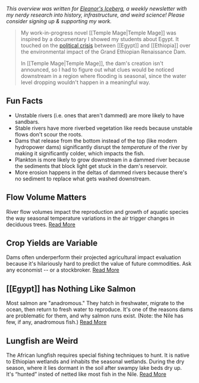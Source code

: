 <cite>This overview was written for [Eleanor's Iceberg](http://newsletter.eleanorkonik.com/), a weekly newsletter with my nerdy research into history, infrastructure, and weird science! Please consider signing up & supporting my work.</cite>

> My work-in-progress novel [[Temple Mage|Temple Mage]] was inspired by a documentary I showed my students about Egypt. It touched on the [political crisis](https://click.mailerlite.com/link/c/YT0xNDc5NTQ3MzAxMjE4MjI3MzcyJmM9bTljNiZiPTM4MDg2NTA2NCZkPXYwbDdjNG8=.M1n5IAGZS08yLTSWQbvbLWnmNUyWY3U0OOwaJ5i0gOI) between [[Egypt]] and [[Ethiopia]] over the environmental impact of the Grand Ethiopian Renaissance Dam.
> 
> In [[Temple Mage|Temple Mage]], the dam's creation isn't announced, so I had to figure out what clues would be noticed downstream in a region where flooding is seasonal, since the water level dropping wouldn't happen in a meaningful way.

## Fun Facts

*   Unstable rivers (i.e. ones that aren't dammed) are more likely to have sandbars. 
*   Stable rivers have more riverbed vegetation like reeds because unstable flows don't scour the roots. 
*   Dams that release from the bottom instead of the top (like modern hydropower dams) significantly disrupt the _temperature_ of the river by making it significantly colder, which impacts the fish. 
*   Plankton is more likely to grow downstream in a dammed river because the sediments that block light get stuck in the dam's reservoir. 
*   More erosion happens in the deltas of dammed rivers because there's no sediment to replace what gets washed downstream.

## Flow Volume Matters

River flow volumes impact the reproduction and growth of aquatic species the way seasonal temperature variations in the air trigger changes in deciduous trees. [Read More](https://click.mailerlite.com/link/c/YT0xNDc5NTQ3MzAxMjE4MjI3MzcyJmM9bTljNiZiPTM4MDg2NTA2NyZkPXA1eTlmNHk=.EsSzxShF1ZHxiU6PyTPcmdUfD-5faJ08Me37yXEuF2k)

## Crop Yields are Variable

Dams often underperform their projected agricultural impact evaluation because it's hilariously hard to predict the value of future commodities. Ask any economist -- or a stockbroker. [Read More](https://click.mailerlite.com/link/c/YT0xNDc5NTQ3MzAxMjE4MjI3MzcyJmM9bTljNiZiPTM4MDg2NTA3MyZkPW0zcTBqOGk=.Q3ysUnM3Y6y1gzH-UJEX60RvUWR4_b3_K4zYDvVI4Ng)

## [[Egypt]] has Nothing Like Salmon

Most salmon are "anadromous." They hatch in freshwater, migrate to the ocean, then return to fresh water to reproduce. It's one of the reasons dams are problematic for them, and why salmon runs exist. (Note: the Nile has few, if any, anadromous fish.) [Read More](https://click.mailerlite.com/link/c/YT0xNDc5NTQ3MzAxMjE4MjI3MzcyJmM9bTljNiZiPTM4MDg2NTA3NiZkPXY3ajVkNWM=.GACL1ne-YYId-MACGhBN3GL4g_7I6_KvO4O2-UuLr_w)

## Lungfish are Weird

The African lungfish requires special fishing techniques to hunt. It is native to Ethiopian wetlands and inhabits the seasonal wetlands. During the dry season, where it lies dormant in the soil after swampy lake beds dry up. It's “hunted” insted of netted like most fish in the Nile. [Read More](https://click.mailerlite.com/link/c/YT0xNDc5NTQ3MzAxMjE4MjI3MzcyJmM9bTljNiZiPTM4MDg2NTA3OSZkPXU5dDF4MXc=.y8E6OJZIyn6H3Phbgb00TPjFOLED_O6kyEsj1qXyJVs)

 